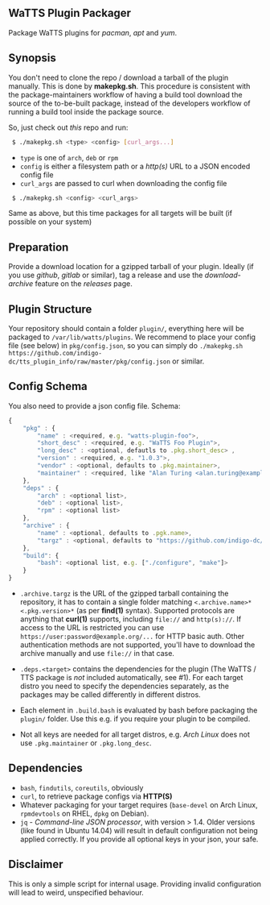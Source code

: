 WaTTS Plugin Packager
---------------------
Package WaTTS plugins for _pacman_, _apt_ and _yum_.

Synopsis
--------
You don't need to clone the repo / download a tarball of the plugin manually.
This is done by **makepkg.sh**.
This procedure is consistent with
the package-maintainers workflow
of having a build tool download the source of the to-be-built package,
instead of the developers workflow
of running a build tool inside the package source.

So, just check out *this* repo and run:
```sh
 $ ./makepkg.sh <type> <config> [curl_args...]
```
- `type` is one of `arch`, `deb` or `rpm`
- `config` is either a filesystem path or a _http(s)_ URL to a JSON encoded config file
- `curl_args` are passed to curl when downloading the config file

```sh
 $ ./makepkg.sh <config> <curl_args>
```
Same as above, but this time packages for all targets will be built (if possible on your system)

Preparation
-----------
Provide a download location for a gzipped tarball of your plugin.
Ideally (if you use _github_, _gitlab_ or similar),
tag a release and use the _download-archive_ feature on the _releases_ page.

Plugin Structure
----------------
Your repository should contain a folder `plugin/`,
everything here will be packaged to `/var/lib/watts/plugins`.
We recommend to place your config file (see below) in `pkg/config.json`,
so you can simply do `./makepkg.sh https://github.com/indigo-dc/tts_plugin_info/raw/master/pkg/config.json` or similar.

Config Schema
-------------
You also need to provide a json config file. Schema:
```js
{
    "pkg" : {
        "name" : <required, e.g. "watts-plugin-foo">,
        "short_desc" : <required, e.g. "WaTTS Foo Plugin">,
        "long_desc" : <optional, defautls to .pkg.short_desc> ,
        "version" : <required, e.g. "1.0.3">,
        "vendor" : <optional, defaults to .pkg.maintainer>,
        "maintainer" : <required, like "Alan Turing <alan.turing@example.org>"
    },
    "deps" : {
        "arch" : <optional list>,
        "deb" : <optional list>,
        "rpm" : <optional list>
    },
    "archive" : {
        "name" : <optional, defaults to .pgk.name>,
        "targz" : <optional, defaults to "https://github.com/indigo-dc/".archive.name"/archive/v".pkg.version".tar.gz">
    },
    "build": {
        "bash": <optional list, e.g. ["./configure", "make"]>
    }
}
```

- `.archive.targz` is the URL of the gzipped tarball containing the repository,
  it has to contain a single folder matching `<.archive.name>*<.pkg.version>*` (as per __find(1)__ syntax).
  Supported protocols are anything that __curl(1)__ supports, including `file://` and `http(s)://`.
  If access to the URL is restricted you can use `https://user:password@example.org/...` for HTTP basic auth.
  Other authentication methods are not supported,
  you'll have to download the archive manually and use `file://` in that case.

- `.deps.<target>` contains the dependencies for the plugin
  (The WaTTS / TTS package is _not_ included automatically, see #1).
  For each target distro you need to specify the dependencies separately,
  as the packages may be called differently in different distros.

- Each element in `.build.bash` is evaluated by bash before packaging the `plugin/` folder.
  Use this e.g. if you require your plugin to be compiled.

- Not all keys are needed for all target distros, e.g. _Arch Linux_ does not use `.pkg.maintainer` or `.pkg.long_desc`.

Dependencies
------------
- `bash`, `findutils`, `coreutils`, obviously
- `curl`, to retrieve package configs via __HTTP(S)__
- Whatever packaging for your target requires (`base-devel` on Arch Linux, `rpmdevtools` on RHEL, `dpkg` on Debian).
- `jq` - _Command-line JSON processor_, with version > 1.4.
  Older versions (like found in Ubuntu 14.04) will result in default configuration not being applied correctly.
  If you provide all optional keys in your json, your safe.

Disclaimer
----------
This is only a simple script for internal usage.
Providing invalid configuration will lead to weird, unspecified behaviour.
